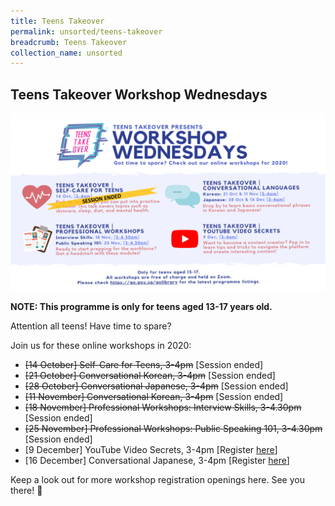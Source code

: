 ```yaml
---
title: Teens Takeover
permalink: unsorted/teens-takeover
breadcrumb: Teens Takeover
collection_name: unsorted
---
```


## **Teens Takeover Workshop Wednesdays**

[![Teens takeover image](/images/unsorted/teenstakeover/WORKSHOP-WEDNESDAYS-2020.png)](https://www.eventbrite.sg/d/online/%23teenstakeover/)

**NOTE: This programme is only for teens aged 13-17 years old.**

Attention all teens! Have time to spare?

Join us for these online workshops in 2020:

* ~~[14 October] Self-Care for Teens, 3-4pm~~  [Session ended] <br>
* ~~[21 October] Conversational Korean, 3-4pm~~ [Session ended] <br>
* ~~[28 October] Conversational Japanese, 3-4pm~~ [Session ended] <br>
* ~~[11 November] Conversational Korean, 3-4pm~~ [Session ended] <br>
* ~~[18 November] Professional Workshops: Interview Skills, 3-4.30pm~~ [Session ended] <br>
* ~~[25 November] Professional Workshops: Public Speaking 101, 3-4.30pm~~ [Session ended] <br>
* [9 December] YouTube Video Secrets, 3-4pm [Register [here](https://www.eventbrite.sg/e/youtube-video-secrets-teens-takeover-registration-127985789943?aff=ebdssbonlinesearch)]<br>
* [16 December] Conversational Japanese, 3-4pm [Register [here](https://www.eventbrite.sg/e/conversational-japanese-teens-takeover-registration-127986173089?aff=ebdssbonlinesearch)]<br>

Keep a look out for more workshop registration openings here. See you there! 🙂

